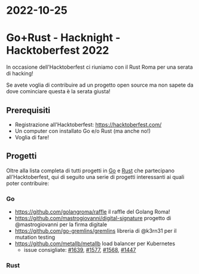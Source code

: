 # 2022-10-25

# Go+Rust - Hacknight - Hacktoberfest 2022

In occasione dell'Hacktoberfest ci riuniamo con il Rust Roma per una serata di hacking!

Se avete voglia di contribuire ad un progetto open source ma non sapete da dove cominciare questa è la serata giusta!

## Prerequisiti

- Registrazione all'Hacktoberfest: https://hacktoberfest.com/
- Un computer con installato Go e/o Rust (ma anche no!)
- Voglia di fare!

## Progetti

Oltre alla lista completa di tutti progetti in [Go](https://github.com/topics/hacktoberfest?l=go) e [Rust](https://github.com/topics/hacktoberfest?l=rust) che partecipano all'Hacktoberfest, qui di seguito una serie di progetti interessanti ai quali poter contribuire:

### Go

- https://github.com/golangroma/raffle il raffle del Golang Roma!
- https://github.com/mastrogiovanni/digital-signature progetto di @mastrogiovanni per la firma digitale
- https://github.com/go-gremlins/gremlins libreria di @k3rn31 per il mutation testing
- https://github.com/metallb/metallb load balancer per Kubernetes
  - issue consigliate: [#1639](https://github.com/metallb/metallb/issues/1639), [#1577](https://github.com/metallb/metallb/issues/1577), [#1568](https://github.com/metallb/metallb/issues/1568), [#1447](https://github.com/metallb/metallb/issues/1447)


### Rust

